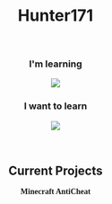 <h1 align="center">Hunter171</h1>
<br>
<h3 align="center">I'm learning</h3>

<p align="center">
  <a href="https://skillicons.dev">
    <img src="https://skillicons.dev/icons?i=python,java,html,css,js,typescript,nodejs,react" />
  </a>
</p>

<h3 align="center">I want to learn</h3>

<p align="center">
  <a href="https://skillicons.dev">
    <img src="https://skillicons.dev/icons?i=tensorflow,mongodb,unity,arduino,kotlin,c,cs,cpp,docker,php,raspberrypi,regex,rust" />
  </a>
</p>
<br>
<h2 align="center">Current Projects</h2>

<p align="center" style="font-family: Consolas"><b>Minecraft AntiCheat</b></p>

